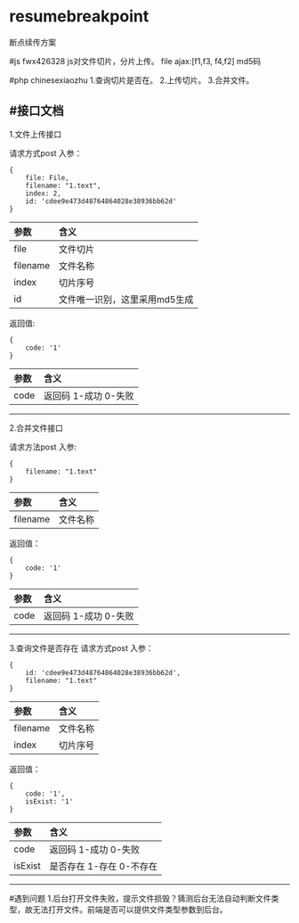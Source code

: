 # resumebreakpoint
断点续传方案

#js fwx426328
js对文件切片，分片上传。
file
ajax:[f1,f3,     f4,f2]
md5码

#php chinesexiaozhu
1.查询切片是否在。
2.上传切片。
3.合并文件。

#接口文档
---
1.文件上传接口

请求方式post
入参：
```
{
	file: File,
	filename: "1.text",
	index: 2,
	id: 'cdee9e473d48764864028e38936bb62d'
}
```
|参数|含义|
|:---|:---|
|file|文件切片|
|filename|文件名称|
|index|切片序号|
|id|文件唯一识别，这里采用md5生成|

返回值:
```
{
	code: '1'
}
```

|参数|含义|
|:---|:---|
|code|返回码 1-成功 0-失败|


---

2.合并文件接口

请求方法post
入参:
```
{
	filename: "1.text"
}
```
|参数|含义|
|:---|:---|
|filename|文件名称|


返回值：
```
{
	code: '1'
}
```
|参数|含义|
|:---|:---|
|code|返回码 1-成功 0-失败|


---

3.查询文件是否存在
请求方式post
入参：
```
{
	id: 'cdee9e473d48764864028e38936bb62d',
	filename: "1.text"
}
```
|参数|含义|
|:---|:---|
|filename|文件名称|
|index|切片序号|
 
返回值：
```
{
	code: '1',
	isExist: '1'
}
```

|参数|含义|
|:---|:---|
|code|返回码 1-成功 0-失败|
|isExist|是否存在 1-存在 0-不存在|

---

#遇到问题
1.后台打开文件失败，提示文件损毁？猜测后台无法自动判断文件类型，故无法打开文件。前端是否可以提供文件类型参数到后台。

